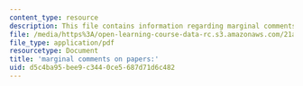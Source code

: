 ```yaml
---
content_type: resource
description: This file contains information regarding marginal comments on papers.
file: /media/https%3A/open-learning-course-data-rc.s3.amazonaws.com/21a-231j-gender-sexuality-and-society-spring-2006/d5c4ba95bee9c3440ce5687d71d6c482_MIT21A_213JS06_cntrl_self.pdf
file_type: application/pdf
resourcetype: Document
title: 'marginal comments on papers:'
uid: d5c4ba95-bee9-c344-0ce5-687d71d6c482
---
```

